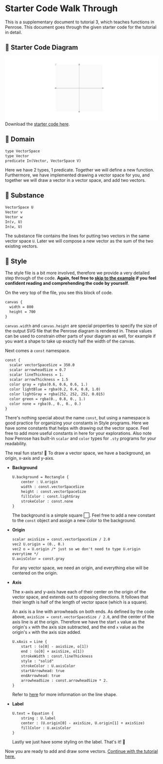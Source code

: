 # Starter Code Walk Through

This is a supplementary document to tutorial 3, which teaches functions in Penrose. This document goes through the given starter code for the tutorial in detail.

## :runner: Starter Code Diagram

![starter code image](vectorspace_wg.png)
Download the [starter code here](../../code/tutorial3).

## :runner: Domain

```
type VectorSpace
type Vector
predicate In(Vector, VectorSpace V)
```

Here we have 2 types, 1 predicate. Together we will define a new function. Furthermore, we have implemented drawing a vector space for you, and together we will draw a vector in a vector space, and add two vectors.

## :runner: Substance

```
VectorSpace U
Vector v
Vector w
In(v, U)
In(w, U)
```

The substance file contains the lines for putting two vectors in the same vector space `U`. Later we will compose a new vector as the sum of the two existing vectors.

## :runner: Style

The style file is a bit more involved, therefore we provide a very detailed step through of the code. **Again, feel free to [skip to the example](https://penrose-saurus.netlify.app/docs/tutorial/functions/#task-1-vectors-in-vector-space) if you feel confident reading and comprehending the code by yourself**.

On the very top of the file, you see this block of code.

```
canvas {
  width = 800
  height = 700
}
```

`canvas.width` and `canvas.height` are special properties to specify the size of the output SVG file
that the Penrose diagram is rendered in. These values can be used to constrain other parts of your
diagram as well, for example if you want a shape to take up exactly half the width of the canvas.

Next comes a `const` namespace.

```
const {
  scalar vectorSpaceSize = 350.0
  scalar arrowheadSize = 0.7
  scalar lineThickness = 1.
  scalar arrowThickness = 1.5
  color gray = rgba(0.6, 0.6, 0.6, 1.)
  color lightBlue = rgba(0.2, 0.4, 0.8, 1.0)
  color lightGray = rgba(252, 252, 252, 0.015)
  color green = rgba(0., 0.8, 0., 1.)
  color none = rgba(0., 0., 0., 0.)
}
```

There's nothing special about the name `const`, but using a namespace is good practice for
organizing your constants in Style programs. Here we have some constants that helps with drawing out the vector
space. Feel free to add more useful constants in here for your explorations. Also note how Penrose
has built-in `scalar` and `color` types for `.sty` programs for your readability.

The real fun starts! 🥁 To draw a vector space, we have a background, an origin, x-axis and y-aixs.

- **Background**

  ```
  U.background = Rectangle {
      center : U.origin
      width : const.vectorSpaceSize
      height : const.vectorSpaceSize
      fillColor : const.lightGray
      strokeColor : const.none
  }
  ```

  The background is a simple square :white_large_square:. Feel free to add a new constant to the `const` object and assign a new color to the background.

- **Origin**

  ```
  scalar axisSize = const.vectorSpaceSize / 2.0
  vec2 U.origin = (0., 0.)
  vec2 o = U.origin /* just so we don't need to type U.origin everytime */
  U.axisColor = const.gray
  ```

  For any vector space, we need an origin, and everything else will be centered on the origin.

- **Axis**

  The x-axis and y-axis have each of their center on the origin of the vector space, and extends out to opposing directions. It follows that their length is half of the length of vector space (which is a square).

  An axis is a line with arrowheads on both ends. As defined by the code above, `axisSize = const.vectorSpaceSize / 2.0`, and the center of the axis line is at the origin. Therefore we have the start `x` value as the origin's `x` with the axis size subtracted, and the end `x` value as the origin's `x` with the axis size added.

  ```
  U.xAxis = Line {
      start : (o[0] - axisSize, o[1])
      end : (o[0] + axisSize, o[1])
      strokeWidth : const.lineThickness
      style : "solid"
      strokeColor : U.axisColor
      startArrowhead: true
      endArrowhead: true
      arrowheadSize : const.arrowheadSize * 2.
  }
  ```

  Refer to [here](https://penrose-saurus.netlify.app/docs/api/shapes/line) for more information on the line shape.

- **Label**
  ```
  U.text = Equation {
      string : U.label
      center : (U.origin[0] - axisSize, U.origin[1] + axisSize)
      fillColor : U.axisColor
  }
  ```
  Lastly we just have some styling on the label. That's it! :cartwheeling:

Now you are ready to add and draw some vectors. [Continue with the tutorial here.](https://penrose-saurus.netlify.app/docs/tutorial/functions/#task-1-vectors-in-vector-space)
